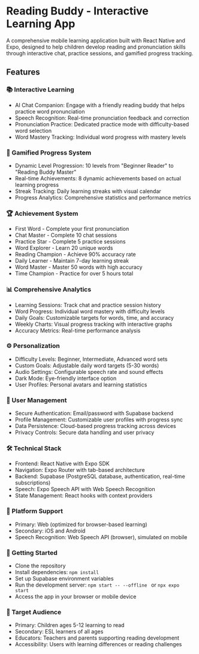 # Reading Buddy - Interactive Learning App

A comprehensive mobile learning application built with React Native and Expo, designed to help children develop reading and pronunciation skills through interactive chat, practice sessions, and gamified progress tracking.

## Features

### 📚 Interactive Learning

- AI Chat Companion: Engage with a friendly reading buddy that helps practice word pronunciation
- Speech Recognition: Real-time pronunciation feedback and correction
- Pronunciation Practice: Dedicated practice mode with difficulty-based word selection
- Word Mastery Tracking: Individual word progress with mastery levels

### 🎯 Gamified Progress System

- Dynamic Level Progression: 10 levels from "Beginner Reader" to "Reading Buddy Master"
- Real-time Achievements: 8 dynamic achievements based on actual learning progress
- Streak Tracking: Daily learning streaks with visual calendar
- Progress Analytics: Comprehensive statistics and performance metrics

### 🏆 Achievement System

- First Word - Complete your first pronunciation
- Chat Master - Complete 10 chat sessions
- Practice Star - Complete 5 practice sessions
- Word Explorer - Learn 20 unique words
- Reading Champion - Achieve 90% accuracy rate
- Daily Learner - Maintain 7-day learning streak
- Word Master - Master 50 words with high accuracy
- Time Champion - Practice for over 5 hours total

### 📊 Comprehensive Analytics

- Learning Sessions: Track chat and practice session history
- Word Progress: Individual word mastery with difficulty levels
- Daily Goals: Customizable targets for words, time, and accuracy
- Weekly Charts: Visual progress tracking with interactive graphs
- Accuracy Metrics: Real-time performance analysis

### ⚙️ Personalization

- Difficulty Levels: Beginner, Intermediate, Advanced word sets
- Custom Goals: Adjustable daily word targets (5-30 words)
- Audio Settings: Configurable speech rate and sound effects
- Dark Mode: Eye-friendly interface option
- User Profiles: Personal avatars and learning statistics

### 🔐 User Management

- Secure Authentication: Email/password with Supabase backend
- Profile Management: Customizable user profiles with progress sync
- Data Persistence: Cloud-based progress tracking across devices
- Privacy Controls: Secure data handling and user privacy

### 🛠 Technical Stack

- Frontend: React Native with Expo SDK
- Navigation: Expo Router with tab-based architecture
- Backend: Supabase (PostgreSQL database, authentication, real-time subscriptions)
- Speech: Expo Speech API with Web Speech Recognition
- State Management: React hooks with context providers

### 📱 Platform Support

- Primary: Web (optimized for browser-based learning)
- Secondary: iOS and Android
- Speech Recognition: Web Speech API (browser), simulated on mobile

### 🚀 Getting Started

- Clone the repository
- Install dependencies: `npm install`
- Set up Supabase environment variables
- Run the development server: `npm start -- --offline ` or `npx expo start`
- Access the app in your browser or mobile device

### 🎯 Target Audience

- Primary: Children ages 5-12 learning to read
- Secondary: ESL learners of all ages
- Educators: Teachers and parents supporting reading development
- Accessibility: Users with learning differences or reading challenges

  
